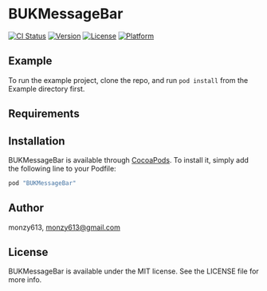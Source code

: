 # BUKMessageBar

[![CI Status](http://img.shields.io/travis/monzy613/BUKMessageBar.svg?style=flat)](https://travis-ci.org/monzy613/BUKMessageBar)
[![Version](https://img.shields.io/cocoapods/v/BUKMessageBar.svg?style=flat)](http://cocoapods.org/pods/BUKMessageBar)
[![License](https://img.shields.io/cocoapods/l/BUKMessageBar.svg?style=flat)](http://cocoapods.org/pods/BUKMessageBar)
[![Platform](https://img.shields.io/cocoapods/p/BUKMessageBar.svg?style=flat)](http://cocoapods.org/pods/BUKMessageBar)

## Example

To run the example project, clone the repo, and run `pod install` from the Example directory first.

## Requirements

## Installation

BUKMessageBar is available through [CocoaPods](http://cocoapods.org). To install
it, simply add the following line to your Podfile:

```ruby
pod "BUKMessageBar"
```

## Author

monzy613, monzy613@gmail.com

## License

BUKMessageBar is available under the MIT license. See the LICENSE file for more info.
